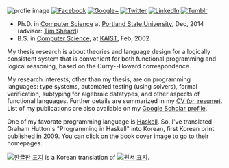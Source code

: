 ![profie image](http://kyagrd.github.io/images/kya_face.jpg)
[![Facebook](https://kyagrd.github.io/images/fb_icon32.png)](http://facebook.com/kyagrd)
[![Google+](https://kyagrd.github.io/images/gplus_icon32.png)](https://plus.google.com/+안기영)
[![Twitter](https://kyagrd.github.io/images/twitter_icon32.png)](https://twitter.com/kyagrd)
[![LinkedIn](https://kyagrd.github.io/images/linkedin_icon32.png)](https://linkedin.com/in/kyagrd)
[![Tumblr](https://kyagrd.github.io/images/tumblr_icon32.png)](http://kyagrd.tumblr.com/)
* Ph.D. in [Computer Science](http://cs.pdx.edu/)
  at [Portland State University](http://www.pdx.edu/), Dec, 2014
(advisor: [Tim Sheard](http://cs.pdx.edu/~sheard/))
* B.S. in [Computer Science](http://cs.kaist.ac.kr/),
  at [KAIST](http://www.kaist.ac.kr/), Feb, 2002


My thesis research is about theories and language design for
a logically consistent system that is convenient for both
functional programming and logical reasoning, based on the Curry--Howard correspondence.

My research interests, other than my thesis, are on programming languages:
type systems, automated testing (using solvers), formal verification, subtyping for algebraic datatypes,
and other aspects of functional languages.
Further details are summarized in
my [CV (or, resume)](https://github.com/kyagrd/cv/blob/master/kyagrd_tumblr_cv.pdf?raw=true).
List of my publications are also available on
my [Google Scholar profile](http://scholar.google.com/citations?user=n-GwE98AAAAJ&view_op=list_works&sortby=pubdate).

One of my favorate programming language is [Haskell](http://haskell.org/).
So, I've translated Graham Hutton's "Programming in Haskell" into Korean,
first Korean print published in 2009.
You can click on the book cover image to go to their homepages.

<a title="Click to move to the Korean version hompage" href="https://kyagrd.github.io/haskell/">
<img alt="한글판 표지" src="http://kyagrd.github.io/haskell/images/pihko_front_small.jpg" /></a> is
a Korean translation of
<a title="Click to move to the orignal English version homepage" href="http://cs.nott.ac.uk/~gmh/book.html">
<img alt="원서 표지" src="http://kyagrd.github.io/haskell/images/pih_front_small.gif" /></a>.
